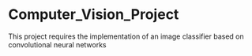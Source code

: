 # Computer_Vision_Project
This project requires the implementation of an image classifier based on convolutional neural networks
